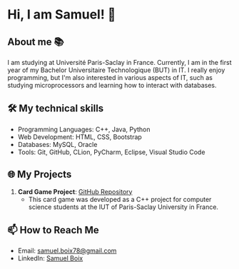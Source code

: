 # Hi, I am Samuel! 👋

## About me 📚
I am studying at Université Paris-Saclay in France. Currently, I am in the first year of my Bachelor Universitaire Technologique (BUT) in IT. I really enjoy programming, but I'm also interested in various aspects of IT, such as studying microprocessors and learning how to interact with databases.

## 🛠️ My technical skills

- Programming Languages: C++, Java, Python
- Web Development: HTML, CSS, Bootstrap
- Databases: MySQL, Oracle
- Tools: Git, GitHub, CLion, PyCharm, Eclipse, Visual Studio Code

## 🌐 My Projects

1. **Card Game Project**: [GitHub Repository](https://github.com/Pierrafrom/Project-Card-Game)
   - This card game was developed as a C++ project for computer science students at the IUT of Paris-Saclay University in France.

## 📫 How to Reach Me

- Email: [samuel.boix78@gmail.com](mailto:samuel.boix78@gmail.com)
- LinkedIn: [Samuel Boix](https://www.linkedin.com/in/samuelboix/)
